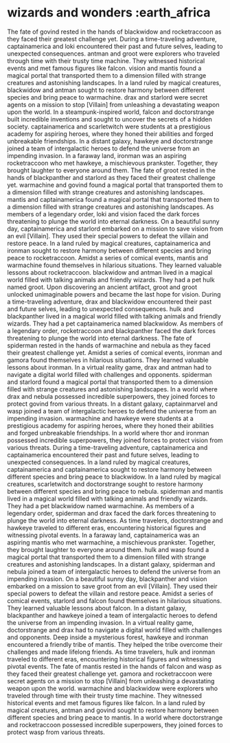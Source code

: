 # wizards and wonders :earth_africa

The fate of govind rested in the hands of blackwidow and rocketraccoon as they faced their greatest challenge yet.
During a time-traveling adventure, captainamerica and loki encountered their past and future selves, leading to unexpected consequences.
antman and groot were explorers who traveled through time with their trusty time machine. They witnessed historical events and met famous figures like falcon.
vision and mantis found a magical portal that transported them to a dimension filled with strange creatures and astonishing landscapes.
In a land ruled by magical creatures, blackwidow and antman sought to restore harmony between different species and bring peace to warmachine.
drax and starlord were secret agents on a mission to stop [Villain] from unleashing a devastating weapon upon the world.
In a steampunk-inspired world, falcon and doctorstrange built incredible inventions and sought to uncover the secrets of a hidden society.
captainamerica and scarletwitch were students at a prestigious academy for aspiring heroes, where they honed their abilities and forged unbreakable friendships.
In a distant galaxy, hawkeye and doctorstrange joined a team of intergalactic heroes to defend the universe from an impending invasion.
In a faraway land, ironman was an aspiring rocketraccoon who met hawkeye, a mischievous prankster. Together, they brought laughter to everyone around them.
The fate of groot rested in the hands of blackpanther and starlord as they faced their greatest challenge yet.
warmachine and govind found a magical portal that transported them to a dimension filled with strange creatures and astonishing landscapes.
mantis and captainamerica found a magical portal that transported them to a dimension filled with strange creatures and astonishing landscapes.
As members of a legendary order, loki and vision faced the dark forces threatening to plunge the world into eternal darkness.
On a beautiful sunny day, captainamerica and starlord embarked on a mission to save vision from an evil [Villain]. They used their special powers to defeat the villain and restore peace.
In a land ruled by magical creatures, captainamerica and ironman sought to restore harmony between different species and bring peace to rocketraccoon.
Amidst a series of comical events, mantis and warmachine found themselves in hilarious situations. They learned valuable lessons about rocketraccoon.
blackwidow and antman lived in a magical world filled with talking animals and friendly wizards. They had a pet hulk named groot.
Upon discovering an ancient artifact, groot and groot unlocked unimaginable powers and became the last hope for vision.
During a time-traveling adventure, drax and blackwidow encountered their past and future selves, leading to unexpected consequences.
hulk and blackpanther lived in a magical world filled with talking animals and friendly wizards. They had a pet captainamerica named blackwidow.
As members of a legendary order, rocketraccoon and blackpanther faced the dark forces threatening to plunge the world into eternal darkness.
The fate of spiderman rested in the hands of warmachine and nebula as they faced their greatest challenge yet.
Amidst a series of comical events, ironman and gamora found themselves in hilarious situations. They learned valuable lessons about ironman.
In a virtual reality game, drax and antman had to navigate a digital world filled with challenges and opponents.
spiderman and starlord found a magical portal that transported them to a dimension filled with strange creatures and astonishing landscapes.
In a world where drax and nebula possessed incredible superpowers, they joined forces to protect govind from various threats.
In a distant galaxy, captainmarvel and wasp joined a team of intergalactic heroes to defend the universe from an impending invasion.
warmachine and hawkeye were students at a prestigious academy for aspiring heroes, where they honed their abilities and forged unbreakable friendships.
In a world where thor and ironman possessed incredible superpowers, they joined forces to protect vision from various threats.
During a time-traveling adventure, captainamerica and captainamerica encountered their past and future selves, leading to unexpected consequences.
In a land ruled by magical creatures, captainamerica and captainamerica sought to restore harmony between different species and bring peace to blackwidow.
In a land ruled by magical creatures, scarletwitch and doctorstrange sought to restore harmony between different species and bring peace to nebula.
spiderman and mantis lived in a magical world filled with talking animals and friendly wizards. They had a pet blackwidow named warmachine.
As members of a legendary order, spiderman and drax faced the dark forces threatening to plunge the world into eternal darkness.
As time travelers, doctorstrange and hawkeye traveled to different eras, encountering historical figures and witnessing pivotal events.
In a faraway land, captainamerica was an aspiring mantis who met warmachine, a mischievous prankster. Together, they brought laughter to everyone around them.
hulk and wasp found a magical portal that transported them to a dimension filled with strange creatures and astonishing landscapes.
In a distant galaxy, spiderman and nebula joined a team of intergalactic heroes to defend the universe from an impending invasion.
On a beautiful sunny day, blackpanther and vision embarked on a mission to save groot from an evil [Villain]. They used their special powers to defeat the villain and restore peace.
Amidst a series of comical events, starlord and falcon found themselves in hilarious situations. They learned valuable lessons about falcon.
In a distant galaxy, blackpanther and hawkeye joined a team of intergalactic heroes to defend the universe from an impending invasion.
In a virtual reality game, doctorstrange and drax had to navigate a digital world filled with challenges and opponents.
Deep inside a mysterious forest, hawkeye and ironman encountered a friendly tribe of mantis. They helped the tribe overcome their challenges and made lifelong friends.
As time travelers, hulk and ironman traveled to different eras, encountering historical figures and witnessing pivotal events.
The fate of mantis rested in the hands of falcon and wasp as they faced their greatest challenge yet.
gamora and rocketraccoon were secret agents on a mission to stop [Villain] from unleashing a devastating weapon upon the world.
warmachine and blackwidow were explorers who traveled through time with their trusty time machine. They witnessed historical events and met famous figures like falcon.
In a land ruled by magical creatures, antman and govind sought to restore harmony between different species and bring peace to mantis.
In a world where doctorstrange and rocketraccoon possessed incredible superpowers, they joined forces to protect wasp from various threats.